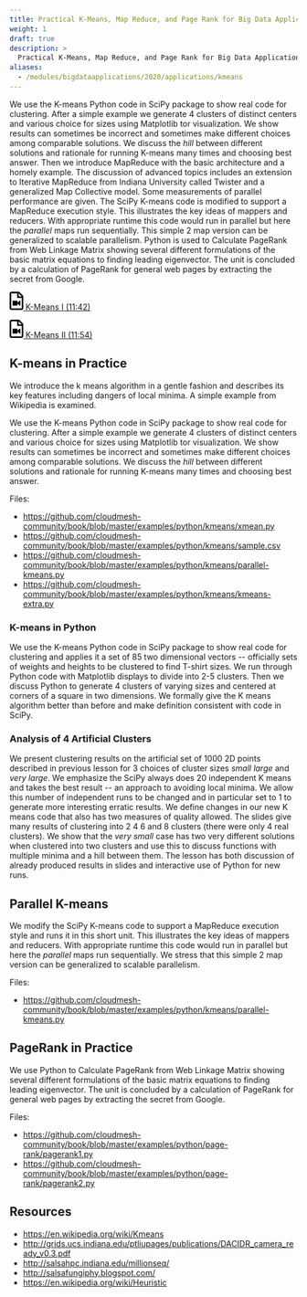```yaml
---
title: Practical K-Means, Map Reduce, and Page Rank for Big Data Applications and Analytics
weight: 1
draft: true
description: >
  Practical K-Means, Map Reduce, and Page Rank for Big Data Applications and Analytics
aliases:
  - /modules/bigdataapplications/2020/applications/kmeans
---
```



We use the K-means Python code in SciPy package to show real code for
clustering. After a simple example we generate 4 clusters of distinct
centers and various choice for sizes using Matplotlib tor visualization.
We show results can sometimes be incorrect and sometimes make different
choices among comparable solutions. We discuss the *hill* between
different solutions and rationale for running K-means many times and
choosing best answer. Then we introduce MapReduce with the basic
architecture and a homely example. The discussion of advanced topics
includes an extension to Iterative MapReduce from Indiana University
called Twister and a generalized Map Collective model. Some measurements
of parallel performance are given. The SciPy K-means code is modified to
support a MapReduce execution style. This illustrates the key ideas of
mappers and reducers. With appropriate runtime this code would run in
parallel but here the *parallel* maps run sequentially. This simple 2
map version can be generalized to scalable parallelism. Python is used
to Calculate PageRank from Web Linkage Matrix showing several different
formulations of the basic matrix equations to finding leading
eigenvector. The unit is concluded by a calculation of PageRank for
general web pages by extracting the secret from Google.

[![Video](images/video.png) K-Means I (11:42)](https://www.youtube.com/watch?v=I79ISV6XBbE)

[![Video](images/video.png) K-Means II (11:54)](https://www.youtube.com/watch?v=Srgq9VDg4C8)

## K-means in Practice

We introduce the k means algorithm in a gentle fashion and describes its
key features including dangers of local minima. A simple example from
Wikipedia is examined.

We use the K-means Python code in SciPy package to show real code for
clustering. After a simple example we generate 4 clusters of distinct
centers and various choice for sizes using Matplotlib tor visualization.
We show results can sometimes be incorrect and sometimes make different
choices among comparable solutions. We discuss the *hill* between
different solutions and rationale for running K-means many times and
choosing best answer.

Files:

-   <https://github.com/cloudmesh-community/book/blob/master/examples/python/kmeans/xmean.py>
-   <https://github.com/cloudmesh-community/book/blob/master/examples/python/kmeans/sample.csv>
-   <https://github.com/cloudmesh-community/book/blob/master/examples/python/kmeans/parallel-kmeans.py>
-   <https://github.com/cloudmesh-community/book/blob/master/examples/python/kmeans/kmeans-extra.py>

### K-means in Python

We use the K-means Python code in SciPy package to show real code for
clustering and applies it a set of 85 two dimensional vectors --
officially sets of weights and heights to be clustered to find T-shirt
sizes. We run through Python code with Matplotlib displays to divide
into 2-5 clusters. Then we discuss Python to generate 4 clusters of
varying sizes and centered at corners of a square in two dimensions. We
formally give the K means algorithm better than before and make
definition consistent with code in SciPy.

### Analysis of 4 Artificial Clusters

We present clustering results on the artificial set of 1000 2D points
described in previous lesson for 3 choices of cluster sizes *small*
*large* and *very large*. We emphasize the SciPy always does 20
independent K means and takes the best result -- an approach to avoiding
local minima. We allow this number of independent runs to be changed and
in particular set to 1 to generate more interesting erratic results. We
define changes in our new K means code that also has two measures of
quality allowed. The slides give many results of clustering into 2 4 6
and 8 clusters (there were only 4 real clusters). We show that the *very
small* case has two very different solutions when clustered into two
clusters and use this to discuss functions with multiple minima and a
hill between them. The lesson has both discussion of already produced
results in slides and interactive use of Python for new runs.

## Parallel K-means

We modify the SciPy K-means code to support a MapReduce execution style
and runs it in this short unit. This illustrates the key ideas of
mappers and reducers. With appropriate runtime this code would run in
parallel but here the *parallel* maps run sequentially. We stress that
this simple 2 map version can be generalized to scalable parallelism.

Files:

- <https://github.com/cloudmesh-community/book/blob/master/examples/python/kmeans/parallel-kmeans.py>

## PageRank in Practice

We use Python to Calculate PageRank from Web Linkage Matrix showing
several different formulations of the basic matrix equations to finding
leading eigenvector. The unit is concluded by a calculation of PageRank
for general web pages by extracting the secret from Google.

Files:

- <https://github.com/cloudmesh-community/book/blob/master/examples/python/page-rank/pagerank1.py>
- <https://github.com/cloudmesh-community/book/blob/master/examples/python/page-rank/pagerank2.py>


## Resources

-   <https://en.wikipedia.org/wiki/Kmeans>
-   <http://grids.ucs.indiana.edu/ptliupages/publications/DACIDR_camera_ready_v0.3.pdf>
-   <http://salsahpc.indiana.edu/millionseq/>
-   <http://salsafungiphy.blogspot.com/>
-   <https://en.wikipedia.org/wiki/Heuristic>

